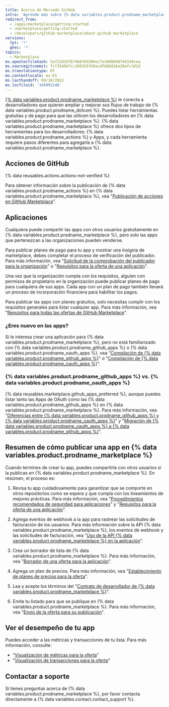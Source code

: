```yaml
---
title: Acerca de Mercado GitHub
intro: 'Aprende más sobre {% data variables.product.prodname_marketplace %}, en donde puedes compartir tus apps y acciones públicamente con todos los usuarios de {% data variables.product.product_name %}.'
redirect_from:
  - /apps/marketplace/getting-started
  - /marketplace/getting-started
  - /developers/github-marketplace/about-github-marketplace
versions:
  fpt: '*'
  ghec: '*'
topics:
  - Marketplace
ms.openlocfilehash: 5a722d35fb74607b9200a1fe30d804df44330cea
ms.sourcegitcommit: fcf3546b7cc208155fb8acdf68b81be28afc3d2d
ms.translationtype: HT
ms.contentlocale: es-ES
ms.lasthandoff: 09/10/2022
ms.locfileid: '145092146'
---
```

[{% data variables.product.prodname_marketplace %}](https://github.com/marketplace) le conecta a desarrolladores que quieren ampliar y mejorar sus flujos de trabajo de {% data variables.product.prodname_dotcom %}. Puedes listar herramientas gratuitas y de pago para que las utilicen los desarrolladores en {% data variables.product.prodname_marketplace %}. {% data variables.product.prodname_marketplace %} ofrece dos tipos de herramientas para los desarrolladores: {% data variables.product.prodname_actions %} y Apps, y cada herramienta requiere pasos diferentes para agregarla a {% data variables.product.prodname_marketplace %}.

## Acciones de GitHub

{% data reusables.actions.actions-not-verified %}

Para obtener información sobre la publicación de {% data variables.product.prodname_actions %} en {% data variables.product.prodname_marketplace %}, vea "[Publicación de acciones en GitHub Marketplace](/actions/creating-actions/publishing-actions-in-github-marketplace)".

## Aplicaciones

Cualquiera puede compartir las apps con otros usuarios gratuitamente en {% data variables.product.prodname_marketplace %}, pero solo las apps que pertenezcan a las organizaciones pueden venderse. 

Para publicar planes de pago para tu app y mostrar una insignia de marketplace, debes completar el proceso de verificación del publicador. Para más información, vea "[Solicitud de la comprobación del publicador para la organización](/developers/github-marketplace/applying-for-publisher-verification-for-your-organization)" o "[Requisitos para la oferta de una aplicación](/developers/github-marketplace/requirements-for-listing-an-app)".

Una vez que la organización cumpla con los requisitos, alguien con permisos de propietario en la organización puede publicar planes de pago para cualquiera de sus apps. Cada app con un plan de pago también llevará un proceso de incorporación financiera para habilitar los pagos.

Para publicar las apps con planes gratuitos, solo necesitas cumplir con los requisitos generales para listar cualquier app. Para más información, vea "[Requisitos para todas las ofertas de GitHub Marketplace](/developers/github-marketplace/requirements-for-listing-an-app#requirements-for-all-github-marketplace-listings)".

### ¿Eres nuevo en las apps?

Si le interesa crear una aplicación para {% data variables.product.prodname_marketplace %}, pero no está familiarizado con {% data variables.product.prodname_github_apps %} o {% data variables.product.prodname_oauth_apps %}, vea "[Compilación de {% data variables.product.prodname_github_apps %}](/developers/apps/building-github-apps)" o "[Compilación de {% data variables.product.prodname_oauth_apps %}](/developers/apps/building-oauth-apps)".

### {% data variables.product.prodname_github_apps %} vs. {% data variables.product.prodname_oauth_apps %}

{% data reusables.marketplace.github_apps_preferred %}, aunque puedes listar tanto las Apps de OAuth como las {% data variables.product.prodname_github_apps %} en {% data variables.product.prodname_marketplace %}. Para más información, vea "[Diferencias entre {% data variables.product.prodname_github_apps %} y {% data variables.product.prodname_oauth_apps %}](/apps/differences-between-apps/)" y "[Migración de {% data variables.product.prodname_oauth_apps %} a {% data variables.product.prodname_github_apps %}](/apps/migrating-oauth-apps-to-github-apps/)".

## Resumen de cómo publicar una app en {% data variables.product.prodname_marketplace %}

Cuando termines de crear tu app, puedes compartirla con otros usuarios si la publicas en {% data variables.product.prodname_marketplace %}. En resúmen, el proceso es:

1. Revisa tu app cuidadosamente para garantizar que se comporte en otros repositorios como se espera y que cumpla con los lineamientos de mejores prácticas. Para más información, vea "[Procedimientos recomendados de seguridad para aplicaciones](/developers/github-marketplace/security-best-practices-for-apps)" y "[Requisitos para la oferta de una aplicación](/developers/github-marketplace/requirements-for-listing-an-app#best-practice-for-customer-experience)".

1. Agrega eventos de webhook a la app para rastrear las solicitudes de facturación de los usuarios. Para más información sobre la API {% data variables.product.prodname_marketplace %}, los eventos de webhook y las solicitudes de facturación, vea "[Uso de la API {% data variables.product.prodname_marketplace %} en la aplicación](/developers/github-marketplace/using-the-github-marketplace-api-in-your-app)".

1. Crea un borrador de lista de {% data variables.product.prodname_marketplace %}. Para más información, vea "[Borrador de una oferta para la aplicación](/developers/github-marketplace/drafting-a-listing-for-your-app)".

1. Agrega un plan de precios. Para más información, vea "[Establecimiento de planes de precios para la oferta](/developers/github-marketplace/setting-pricing-plans-for-your-listing)".

1. Lea y acepte los términos del "[Contrato de desarrollador de {% data variables.product.prodname_marketplace %}](/free-pro-team@latest/github/site-policy/github-marketplace-developer-agreement)".

1. Emite tu listado para que se publique en {% data variables.product.prodname_marketplace %}. Para más información, vea "[Envío de la oferta para su publicación](/developers/github-marketplace/submitting-your-listing-for-publication)".

## Ver el desempeño de tu app

Puedes acceder a las métricas y transacciones de tu lista. Para más información, consulte:

- "[Visualización de métricas para la oferta](/developers/github-marketplace/viewing-metrics-for-your-listing)"
- "[Visualización de transacciones para la oferta](/developers/github-marketplace/viewing-transactions-for-your-listing)"

## Contactar a soporte 

Si tienes preguntas acerca de {% data variables.product.prodname_marketplace %}, por favor contacta directamente a {% data variables.contact.contact_support %}.
